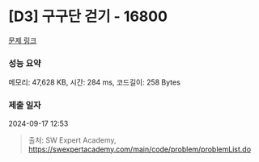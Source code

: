 # [D3] 구구단 걷기 - 16800 

[문제 링크](https://swexpertacademy.com/main/code/problem/problemDetail.do?contestProbId=AYaf9W8afyMDFAQ9) 

### 성능 요약

메모리: 47,628 KB, 시간: 284 ms, 코드길이: 258 Bytes

### 제출 일자

2024-09-17 12:53



> 출처: SW Expert Academy, https://swexpertacademy.com/main/code/problem/problemList.do
